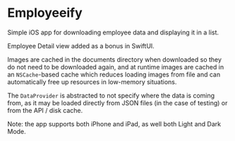 # Employeeify
 
 Simple iOS app for downloading employee data and displaying it in a list.
 
 Employee Detail view added as a bonus in SwiftUI.
 
 Images are cached in the documents directory when downloaded so they do not need to be downloaded again, and at runtime images are cached in an `NSCache`-based cache which reduces loading images from file and can automatically free up resources in low-memory situations.
 
 The `DataProvider` is abstracted to not specify where the data is coming from, as it may be loaded directly from JSON files (in the case of testing) or from the API / disk cache. 

Note: the app supports both iPhone and iPad, as well both Light and Dark Mode. 

